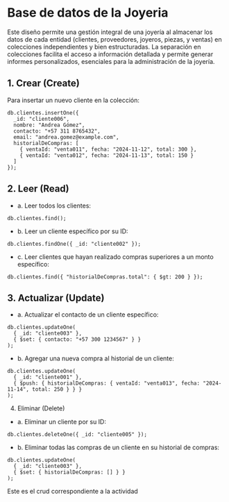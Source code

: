 # Base de datos de la Joyeria
Este diseño permite una gestión integral de una joyería al almacenar los datos de cada entidad (clientes, proveedores, joyeros, piezas, y ventas) en 
colecciones independientes y bien estructuradas. La separación en colecciones facilita el acceso a información detallada y permite generar informes 
personalizados, esenciales para la administración de la joyería.

## 1. Crear (Create)
Para insertar un nuevo cliente en la colección:
```mongodb
db.clientes.insertOne({
  _id: "cliente006",
  nombre: "Andrea Gómez",
  contacto: "+57 311 8765432",
  email: "andrea.gomez@example.com",
  historialDeCompras: [
    { ventaId: "venta011", fecha: "2024-11-12", total: 300 },
    { ventaId: "venta012", fecha: "2024-11-13", total: 150 }
  ]
});
```

## 2. Leer (Read)
- a. Leer todos los clientes:
```mongodb
db.clientes.find();
```
- b. Leer un cliente específico por su ID:
```mongodb
db.clientes.findOne({ _id: "cliente002" });
```
- c. Leer clientes que hayan realizado compras superiores a un monto específico:
```
db.clientes.find({ "historialDeCompras.total": { $gt: 200 } });
```

## 3. Actualizar (Update)
- a. Actualizar el contacto de un cliente específico:
```mongodb
db.clientes.updateOne(
  { _id: "cliente003" },
  { $set: { contacto: "+57 300 1234567" } }
);
```
- b. Agregar una nueva compra al historial de un cliente:
```mongodb
db.clientes.updateOne(
  { _id: "cliente001" },
  { $push: { historialDeCompras: { ventaId: "venta013", fecha: "2024-11-14", total: 250 } } }
);
```

4. Eliminar (Delete)
- a. Eliminar un cliente por su ID:
```mongodb
db.clientes.deleteOne({ _id: "cliente005" });
```
- b. Eliminar todas las compras de un cliente en su historial de compras:
```mongodb
db.clientes.updateOne(
  { _id: "cliente003" },
  { $set: { historialDeCompras: [] } }
);
```

Este es el crud correspondiente a la actividad
